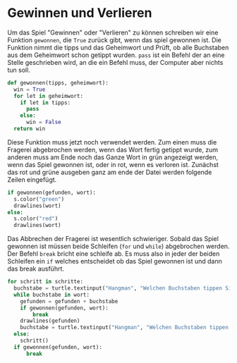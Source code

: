
# Gewinnen und Verlieren



Um das Spiel "Gewinnen" oder "Verlieren" zu können schreiben wir eine Funktion `gewonnen`, die `True` zurück gibt, wenn das spiel gewonnen ist. Die Funktion nimmt die tipps und das Geheimwort und Prüft, ob alle Buchstaben aus dem Geheimwort schon getippt wurden. `pass` ist ein Befehl der an eine Stelle geschrieben wird, an die ein Befehl muss, der Computer aber nichts tun soll.

```python
def gewonnen(tipps, geheimwort):
  win = True
  for let in geheimwort:
    if let in tipps:
      pass
    else:
      win = False
  return win
```

Diese Funktion muss jetzt noch verwendet werden. Zum einen muss die Fragerei abgebrochen werden, wenn das Wort fertig getippt wurde, zum anderen muss am Ende noch das Ganze Wort in grün angezeigt werden, wenn das Spiel gewonnen ist, oder in rot, wenn es verloren ist. Zunächst das rot und grüne ausgeben ganz am ende der Datei werden folgende Zeilen eingefügt.

```python
if gewonnen(gefunden, wort):
  s.color("green")
  drawlines(wort)
else:
  s.color("red")
  drawlines(wort)
````

Das Abbrechen der Fragerei ist wesentlich schwieriger. Sobald das Spiel gewonnen ist müssen beide Schleifen (`for` und `while`) abgebrochen werden. Der Befehl `break` bricht eine schleife ab. Es muss also in jeder der beiden Schleifen ein `if` welches entscheidet ob das Spiel gewonnen ist und dann das break ausführt.

```python
for schritt in schritte:
  buchstabe = turtle.textinput("Hangman", "Welchen Buchstaben tippen Sie?") or ""
  while buchstabe in wort:
    gefunden = gefunden + buchstabe
    if gewonnen(gefunden, wort):
        break
    drawlines(gefunden)
    buchstabe = turtle.textinput("Hangman", "Welchen Buchstaben tippen Sie?") or ""
  else:
    schritt()
  if gewonnen(gefunden, wort):
      break
```


